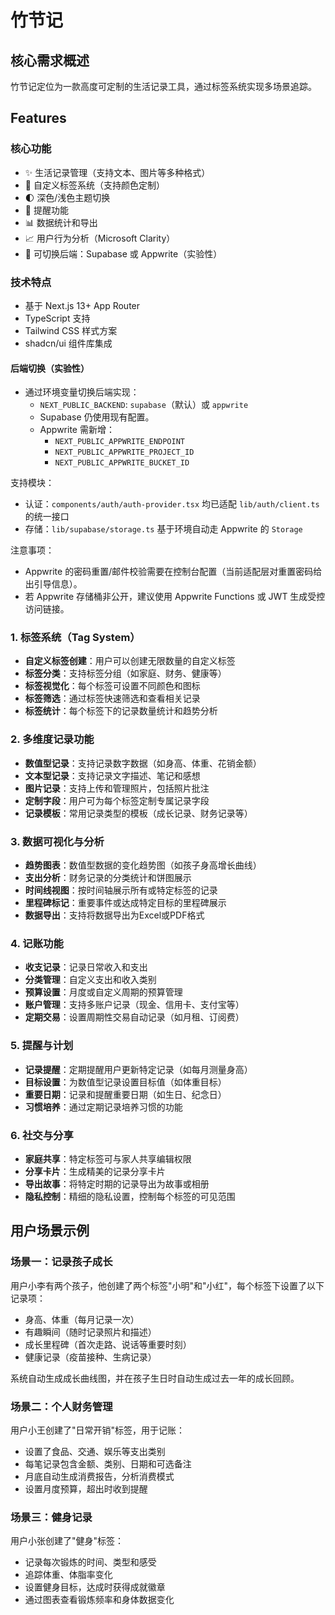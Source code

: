 # 竹节记

## 核心需求概述

竹节记定位为一款高度可定制的生活记录工具，通过标签系统实现多场景追踪。

## Features

### 核心功能
- ✨ 生活记录管理（支持文本、图片等多种格式）
- 📑 自定义标签系统（支持颜色定制）
- 🌓 深色/浅色主题切换
- 🔔 提醒功能
- 📊 数据统计和导出
- 📈 用户行为分析（Microsoft Clarity）
 - 🧩 可切换后端：Supabase 或 Appwrite（实验性）

### 技术特点
- 基于 Next.js 13+ App Router
- TypeScript 支持
- Tailwind CSS 样式方案
- shadcn/ui 组件库集成

#### 后端切换（实验性）
- 通过环境变量切换后端实现：
  - `NEXT_PUBLIC_BACKEND`: `supabase`（默认）或 `appwrite`
  - Supabase 仍使用现有配置。
  - Appwrite 需新增：
    - `NEXT_PUBLIC_APPWRITE_ENDPOINT`
    - `NEXT_PUBLIC_APPWRITE_PROJECT_ID`
    - `NEXT_PUBLIC_APPWRITE_BUCKET_ID`

支持模块：
- 认证：`components/auth/auth-provider.tsx` 均已适配 `lib/auth/client.ts` 的统一接口
- 存储：`lib/supabase/storage.ts` 基于环境自动走 Appwrite 的 `Storage`

注意事项：
- Appwrite 的密码重置/邮件校验需要在控制台配置（当前适配层对重置密码给出引导信息）。
- 若 Appwrite 存储桶非公开，建议使用 Appwrite Functions 或 JWT 生成受控访问链接。

### 1. 标签系统（Tag System）

- **自定义标签创建**：用户可以创建无限数量的自定义标签
- **标签分类**：支持标签分组（如家庭、财务、健康等）
- **标签视觉化**：每个标签可设置不同颜色和图标
- **标签筛选**：通过标签快速筛选和查看相关记录
- **标签统计**：每个标签下的记录数量统计和趋势分析


### 2. 多维度记录功能

- **数值型记录**：支持记录数字数据（如身高、体重、花销金额）
- **文本型记录**：支持记录文字描述、笔记和感想
- **图片记录**：支持上传和管理照片，包括照片批注
- **定制字段**：用户可为每个标签定制专属记录字段
- **记录模板**：常用记录类型的模板（成长记录、财务记录等）


### 3. 数据可视化与分析

- **趋势图表**：数值型数据的变化趋势图（如孩子身高增长曲线）
- **支出分析**：财务记录的分类统计和饼图展示
- **时间线视图**：按时间轴展示所有或特定标签的记录
- **里程碑标记**：重要事件或达成特定目标的里程碑展示
- **数据导出**：支持将数据导出为Excel或PDF格式


### 4. 记账功能

- **收支记录**：记录日常收入和支出
- **分类管理**：自定义支出和收入类别
- **预算设置**：月度或自定义周期的预算管理
- **账户管理**：支持多账户记录（现金、信用卡、支付宝等）
- **定期交易**：设置周期性交易自动记录（如月租、订阅费）


### 5. 提醒与计划

- **记录提醒**：定期提醒用户更新特定记录（如每月测量身高）
- **目标设置**：为数值型记录设置目标值（如体重目标）
- **重要日期**：记录和提醒重要日期（如生日、纪念日）
- **习惯培养**：通过定期记录培养习惯的功能


### 6. 社交与分享

- **家庭共享**：特定标签可与家人共享编辑权限
- **分享卡片**：生成精美的记录分享卡片
- **导出故事**：将特定时期的记录导出为故事或相册
- **隐私控制**：精细的隐私设置，控制每个标签的可见范围


## 用户场景示例

### 场景一：记录孩子成长

用户小李有两个孩子，他创建了两个标签"小明"和"小红"，每个标签下设置了以下记录项：

- 身高、体重（每月记录一次）
- 有趣瞬间（随时记录照片和描述）
- 成长里程碑（首次走路、说话等重要时刻）
- 健康记录（疫苗接种、生病记录）


系统自动生成成长曲线图，并在孩子生日时自动生成过去一年的成长回顾。

### 场景二：个人财务管理

用户小王创建了"日常开销"标签，用于记账：

- 设置了食品、交通、娱乐等支出类别
- 每笔记录包含金额、类别、日期和可选备注
- 月底自动生成消费报告，分析消费模式
- 设置月度预算，超出时收到提醒


### 场景三：健身记录

用户小张创建了"健身"标签：

- 记录每次锻炼的时间、类型和感受
- 追踪体重、体脂率变化
- 设置健身目标，达成时获得成就徽章
- 通过图表查看锻炼频率和身体数据变化